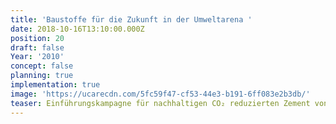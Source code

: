 ```yaml
---
title: 'Baustoffe für die Zukunft in der Umweltarena '
date: 2018-10-16T13:10:00.000Z
position: 20
draft: false
Year: '2010'
concept: false
planning: true
implementation: true
image: 'https://ucarecdn.com/5fc59f47-cf53-44e3-b191-6ff083e2b3db/'
teaser: Einführungskampagne für nachhaltigen CO₂ reduzierten Zement von Holcim
---
```


